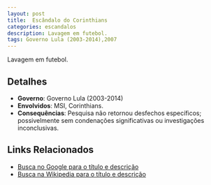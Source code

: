 ```yaml
---
layout: post
title:  Escândalo do Corinthians
categories: escandalos
description: Lavagem em futebol.
tags: Governo Lula (2003-2014),2007
---
```


Lavagem em futebol.

## Detalhes
- **Governo**: Governo Lula (2003-2014)
- **Envolvidos**: MSI, Corinthians.
- **Consequências**: Pesquisa não retornou desfechos específicos; possivelmente sem condenações significativas ou investigações inconclusivas.

## Links Relacionados
- [Busca no Google para o título e descrição](https://www.google.com/search?q=Esc%C3%A2ndalo%20do%20Corinthians%20Lavagem%20em%20futebol.%20Governo%20Lula%20%282003-2014%29)
- [Busca na Wikipedia para o título e descrição](https://en.wikipedia.org/w/index.php?search=Esc%C3%A2ndalo%20do%20Corinthians%20Lavagem%20em%20futebol.%20Governo%20Lula%20%282003-2014%29)
